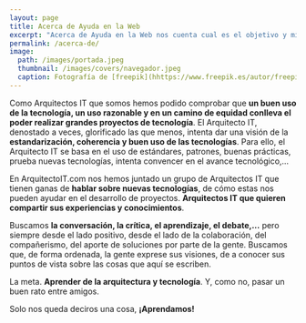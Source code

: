 ```yaml
---
layout: page
title: Acerca de Ayuda en la Web
excerpt: "Acerca de Ayuda en la Web nos cuenta cual es el objetivo y misión de esta página web en la ayuda con todas las personas que utilizan la red sus webs y aplicaciones."
permalink: /acerca-de/
image:
  path: /images/portada.jpeg
  thumbnail: /images/covers/navegador.jpeg
  caption: Fotografía de [freepik](hhttps://www.freepik.es/autor/freepik)
---
```


Como Arquitectos IT que somos hemos podido comprobar que **un buen uso de la tecnología, un uso razonable y en un camino de equidad conlleva el poder realizar grandes proyectos de tecnología**. El Arquitecto IT, denostado a veces, glorificado las que menos, intenta dar una visión de la **estandarización, coherencia y buen uso de las tecnologías**. Para ello, el Arquitecto IT se basa en el uso de estándares, patrones, buenas prácticas, prueba nuevas tecnologías, intenta convencer en el avance tecnológico,…

En ArquitectoIT.com nos hemos juntado un grupo de Arquitectos IT que tienen ganas de **hablar sobre nuevas tecnologías**, de cómo estas nos pueden ayudar en el desarrollo de proyectos. **Arquitectos IT que quieren compartir sus experiencias y conocimientos**.

Buscamos **la conversación, la crítica, el aprendizaje, el debate,...** pero siempre desde el lado positivo, desde el lado de la colaboración, del compañerismo, del aporte de soluciones por parte de la gente. Buscamos que, de forma ordenada, la gente exprese sus visiones, de a conocer sus puntos de vista sobre las cosas que aquí se escriben.

La meta. **Aprender de la arquitectura y tecnología**. Y, como no, pasar un buen rato entre amigos.

Solo nos queda deciros una cosa, **¡Aprendamos!**
